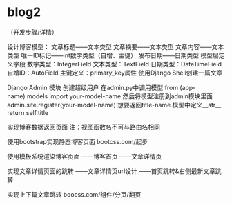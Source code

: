 # blog2
（开发步骤/详情）

设计博客模型：
	文章标题——文本类型
	文章摘要——文本类型
	文章内容——文本类型
	唯一ID标记——int数字类型（自增、主键）
	发布日期——日期类型
模型层定义字段
	数字类型：IntegerField
	文本类型：TextField
	日期类型：DateTimeField
	自增ID：AutoField
	主键定义：primary_key属性
使用Django Shell创建一篇文章

Django Admin 模块
创建超级用户
在admin.py中调用模型 from (app-name).models import your-model-name
然后将模型注册到admin模块里面 admin.site.register(your-model-name)
想要返回title-name  模型中定义__str__  return self.title


实现博客数据返回页面
注：视图函数名不可与路由名相同


使用bootstrap实现静态博客页面
bootcss.com/起步

使用模板系统渲染博客页面
——博客首页
——文章详情页


实现文章详情页面的跳转
——文章详情页url设计
——首页跳转&右侧最新文章跳转

实现上下篇文章跳转
boocss.com/组件/分页/翻页
